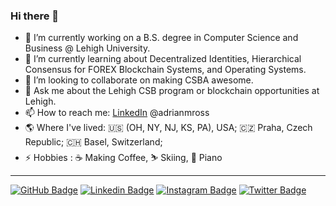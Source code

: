 ### Hi there 👋

<!--
**adrianmross/adrianmross** is a ✨ _special_ ✨ repository because its `README.md` (this file) appears on your GitHub profile.

Here are some ideas to get you started:

- 🔭 I’m currently working on ...
- 🌱 I’m currently learning ...
- 👯 I’m looking to collaborate on ...
- 🤔 I’m looking for help with ...
- 💬 Ask me about ...
- 📫 How to reach me: ...
- 😄 Pronouns: ...
- ⚡ Fun fact: ...
-->

- 🔭 I’m currently working on a B.S. degree in Computer Science and Business @ Lehigh University.
- 🌱 I’m currently learning about Decentralized Identities, Hierarchical Consensus for FOREX Blockchain Systems, and Operating Systems.
- 👯 I’m looking to collaborate on making CSBA awesome.
- 💬 Ask me about the Lehigh CSB program or blockchain opportunities at Lehigh.
- 📫 How to reach me: [LinkedIn](https://www.linkedin.com/in/adrianmross/) @adrianmross
- 🌎 Where I've lived: 🇺🇸 (OH, NY, NJ, KS, PA), USA; 🇨🇿 Praha, Czech Republic; 🇨🇭 Basel, Switzerland;
- ⚡ Hobbies : ☕ Making Coffee, ⛷️ Skiing, 🎹 Piano

---

[![GitHub Badge](https://img.shields.io/badge/-@adrianmross-%2312100E?style=flat-square&logo=GitHub&logoColor=white&link=https://www.github.com/adrianmross/)](https://www.github.com/adrianmross/)
[![Linkedin Badge](https://img.shields.io/badge/-@adrianmross-blue?style=flat-square&logo=Linkedin&logoColor=white&link=https://www.linkedin.com/in/adrianmross/)](https://www.linkedin.com/in/adrianmross/)
[![Instagram Badge](https://img.shields.io/badge/-@adrian_m_ross-e1306c?style=flat-square&labelColor=e1306c&logo=instagram&logoColor=white&link=https://www.instagram.com/adrian_m_ross/)](https://www.instagram.com/adrian_m_ross/)
[![Twitter Badge](https://img.shields.io/badge/-@adrianmross-1ca0f1?style=flat-square&labelColor=1ca0f1&logo=twitter&logoColor=white&link=https://twitter.com/adrianmross)](https://twitter.com/adrianmross)

<br />
